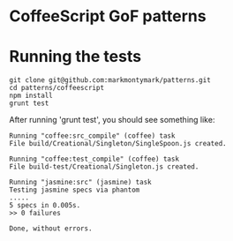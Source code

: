 
# CoffeeScript GoF patterns

# Running the tests

    git clone git@github.com:markmontymark/patterns.git
    cd patterns/coffeescript
    npm install
    grunt test


After running 'grunt test', you should see something like:

	Running "coffee:src_compile" (coffee) task
	File build/Creational/Singleton/SingleSpoon.js created.

	Running "coffee:test_compile" (coffee) task
	File build-test/Creational/Singleton.js created.

	Running "jasmine:src" (jasmine) task
	Testing jasmine specs via phantom
	.....
	5 specs in 0.005s.
	>> 0 failures

	Done, without errors.

